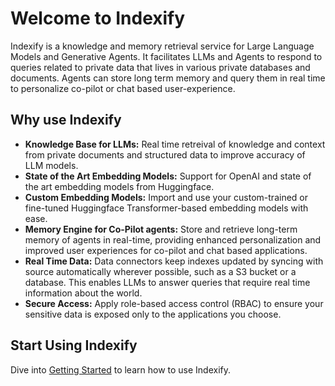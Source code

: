 # Welcome to Indexify

Indexify is a knowledge and memory retrieval service for Large Language Models and Generative Agents. It facilitates LLMs and Agents to respond to queries related to private data that lives in 
various private databases and documents. 
Agents can store long term memory and query them in real time to personalize co-pilot or chat based user-experience.

## Why use Indexify
* **Knowledge Base for LLMs:** Real time retreival of knowledge and context from private documents and structured data to improve accuracy of LLM models.
* **State of the Art Embedding Models:** Support for OpenAI and state of the art embedding models from Huggingface.
* **Custom Embedding Models:** Import and use your custom-trained or fine-tuned Huggingface Transformer-based embedding models with ease.
* **Memory Engine for Co-Pilot agents:** Store and retrieve long-term memory of agents in real-time, providing enhanced personalization and improved user experiences for co-pilot and chat based applications.
* **Real Time Data:** Data connectors keep indexes updated by syncing with source automatically wherever possible, such as a S3 bucket or a database. This enables LLMs to answer queries that require real time information about the world.
* **Secure Access:** Apply role-based access control (RBAC) to ensure your sensitive data is exposed only to the applications you choose.

## Start Using Indexify
Dive into [Getting Started](getting_started.md) to learn how to use Indexify.

